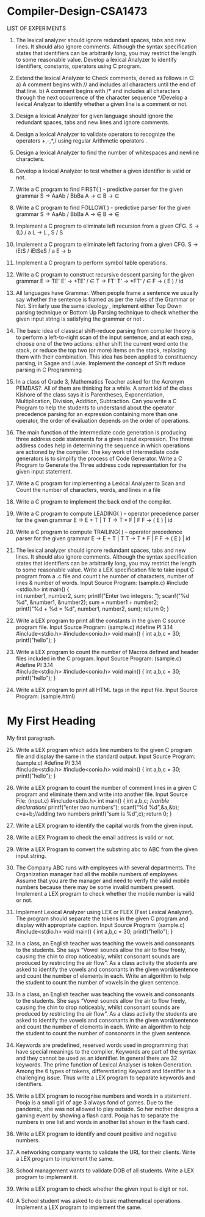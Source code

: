 # Compiler-Design-CSA1473

LIST OF EXPERIMENTS

1.	The lexical analyzer should ignore redundant spaces, tabs and new lines. It should also ignore comments. Although the syntax specification states that identifiers can be arbitrarily long, you may restrict the length to some reasonable value. Develop a lexical Analyzer to identify identifiers, constants, operators using C program.

2.	Extend the lexical Analyzer to Check comments, dened as follows in C:  
 a) A comment begins with // and includes all characters until the end of that line.
 b) A comment begins with /* and includes all characters through the next occurrence of the character sequence */Develop a lexical Analyzer to identify whether a given line is a comment or not.

3.	Design a lexical Analyzer for given language should ignore the redundant spaces, tabs and new lines and ignore comments.

4.	Design a lexical Analyzer to validate operators to recognize the operators +,-,*,/ using regular Arithmetic operators . 

5.	Design a lexical Analyzer to find the number of whitespaces and newline characters.

6.	Develop a lexical Analyzer to test whether a given identifier is valid or not.

7.	Write a C program to find FIRST( ) - predictive parser for the given grammar
S → AaAb / BbBa
A → ∈
B → ∈
8.	Write a C program to find FOLLOW( ) - predictive parser for the given grammar
S → AaAb / BbBa
A → ∈
B → ∈
9.	Implement a C program to eliminate left recursion from a given CFG.
S → (L) / a
L → L , S / S
10.	Implement a C program to eliminate left factoring from a given CFG.
S → iEtS / iEtSeS / a
E → b

11.	Implement a C program to perform symbol table operations.

12.	Write a C program to construct recursive descent parsing for the given grammar
E → TE’
E’ → +TE’ / ∈
T → FT’
T’ → *FT’ / ∈
F → ( E ) /  id

13.	All languages have Grammar. When people frame a sentence we usually say whether the sentence is framed as per the rules of the Grammar or Not. Similarly use  the same ideology , implement either Top Down parsing technique or Bottom Up Parsing  technique to check whether the given input string  is satisfying the grammar or not . 

14.	The basic idea of classical shift-reduce parsing from compiler theory is to perform a left-to-right scan of the input sentence, and at each step, choose one of the two actions: either shift the current word onto the stack, or reduce the top two (or more) items on the stack, replacing them with their combination. This idea has been applied to constituency parsing, in Sagae and Lavie. Implement the concept of Shift reduce parsing  in C Programming

15.	In a class of Grade 3, Mathematics Teacher asked for the Acronym PEMDAS?. All of them are thinking for a while. A smart kid of the class Kishore of the class says it is Parentheses, Exponentiation, Multiplication, Division, Addition, Subtraction. Can you write a C Program to help the students to understand about the operator precedence  parsing for an expression containing more than one operator, the order of evaluation depends on the order of operations.

16.	The main function of the Intermediate code generation  is producing three address code statements for a given input expression. The three address codes help in determining the sequence in which operations are actioned by the compiler. The key work of Intermediate code generators is to simplify the process of Code Generator. Write a C Program to Generate the Three address code representation for the given input statement.

17.	Write a C program for implementing a Lexical Analyzer to Scan and Count the number of characters, words, and lines in a file

18.	Write a C program to implement the back end of the compiler.

19.	Write a C program to compute LEADING( ) – operator precedence parser for the given grammar
E → E + T | T
   T → T * F | F
   F → ( E ) | id

20.	Write a C program to compute TRAILING( ) – operator precedence parser for the given grammar
E → E + T | T
T → T * F | F
F → ( E ) | id

21.	The lexical analyzer should ignore redundant spaces, tabs and new lines. It should also ignore comments. Although the syntax specification states that identifiers can be arbitrarily long, you may restrict the length to some reasonable value. Write a LEX specification file to take input C program from a .c file and count t he number of characters, number of lines & number of words.
      Input Source Program: (sample.c)
 #include <stdio.h>
 int main() 
 {    
      int number1, number2, sum;
 printf("Enter two integers: ");
 scanf("%d %d", &number1, &number2);
 sum = number1 + number2;      
      printf("%d + %d = %d", number1, number2, sum);
  return 0;
 }

22.	Write a LEX program to print all the constants in the given C source program file.
Input Source Program: (sample.c)
#define PI 3.14  
#include<stdio.h> #include<conio.h>
 void main()
{
            int a,b,c = 30;
printf("hello");
}

23.	Write a LEX program to count the number of Macros defined and header files included in the C program.
  Input Source Program: (sample.c)
#define PI 3.14   
#include<stdio.h> 
#include<conio.h>
 void main()
{
int a,b,c = 30;
printf("hello");
}

24.	Write a LEX program to print all HTML tags in the input file.
Input Source Program: (sample.html)
<html>
<body>
<h1>My First Heading</h1>
<p>My first paragraph.</p>
</body>
</html>

25.	Write a LEX program which adds line numbers to the given C program file and display the same in the standard output.
Input Source Program: (sample.c)
#define PI 3.14   
#include<stdio.h> 
#include<conio.h>
   void main()
{
int a,b,c = 30;
printf("hello");
}

26.	 Write a LEX program to count the number of comment lines in a given C program and eliminate them and write into another file.
Input Source File: (input.c)
#include<stdio.h> 
int main()
{
int a,b,c; /*varible declaration*/ printf(“enter two numbers”); scanf(“%d %d”,&a,&b); c=a+b;//adding two numbers printf(“sum is %d”,c);
return 0;
}

27.	Write a LEX program to identify the capital words from the given input.

28.	Write a LEX Program to check the email address is valid or not.

29.	Write a LEX Program to convert the substring abc to ABC from the given input string.

30.	The Company ABC runs with employees with several departments. The Organization manager had all the mobile numbers of employees. Assume that you are the manager and need to verify the valid mobile numbers because there may be some invalid numbers present. Implement a LEX program to check whether the mobile number is valid or not.

31.	Implement Lexical Analyzer using LEX or FLEX (Fast Lexical Analyzer).  The program should separate the tokens in the given C program and display with appropriate caption.
Input Source Program: (sample.c)
#include<stdio.h> 
void main()
{
int a,b,c = 30; 
printf("hello");
}

32.	In a class, an English teacher was teaching the vowels and consonants to the students.  She says “Vowel sounds allow the air to flow freely, causing the chin to drop noticeably, whilst consonant sounds are produced by restricting the air flow”. As a  class activity the students are asked to identify the vowels and consonants in the given word/sentence and count the number of elements in each.  Write an algorithm to help the student to count the number of vowels in the given sentence.

33.	In a class, an English teacher was teaching the vowels and consonants to the students.  She says “Vowel sounds allow the air to flow freely, causing the chin to drop noticeably, whilst consonant sounds are produced by restricting the air flow”. As a  class activity the students are asked to identify the vowels and consonants in the given word/sentence and count the number of elements in each.  Write an algorithm to help the student to count the number of consonants in the given sentence.

34.	Keywords are predefined, reserved words used in programming that have special meanings to the compiler. Keywords are part of the syntax and they cannot be used as an identifier. In general there are 32 keywords. The prime function of Lexical Analyser is token Generation. Among the 6 types of tokens, differentiating Keyword and Identifier is a challenging issue. Thus write a LEX program to separate keywords and identifiers.  

35.	Write a LEX program to recognise numbers and words in a statement. Pooja is a small girl of age 3 always fond of games. Due to the pandemic, she was not allowed to play outside. So her mother designs a gaming event by showing a flash card. Pooja has to separate the numbers in one list  and words in another list  shown in the flash card.

36.	Write a LEX program to identify and count positive and negative numbers.

37.	A networking company wants to validate the URL for their clients. Write a LEX program to implement the same.

38.	School management wants to validate DOB of all students. Write a LEX program to implement it.

39.	Write a LEX program to check whether the given input is digit or not.

40.	A School student was asked to do basic mathematical operations. Implement a LEX program to implement the same.
